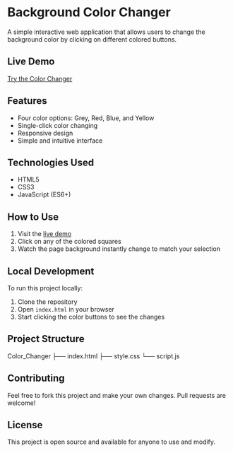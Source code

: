 # Background Color Changer

A simple interactive web application that allows users to change the background color by clicking on different colored buttons.

## Live Demo
[Try the Color Changer](https://anmol-sharma7011.github.io/Background-Color-Changer/)

## Features

- Four color options: Grey, Red, Blue, and Yellow
- Single-click color changing
- Responsive design
- Simple and intuitive interface

## Technologies Used

- HTML5
- CSS3
- JavaScript (ES6+)

## How to Use

1. Visit the [live demo](https://anmol-sharma7011.github.io/Background-Color-Changer/)
2. Click on any of the colored squares
3. Watch the page background instantly change to match your selection

## Local Development

To run this project locally:

1. Clone the repository
2. Open `index.html` in your browser
3. Start clicking the color buttons to see the changes

## Project Structure
Color_Changer
             ├── index.html 
             ├── style.css 
             └── script.js

## Contributing

Feel free to fork this project and make your own changes. Pull requests are welcome!

## License

This project is open source and available for anyone to use and modify.

